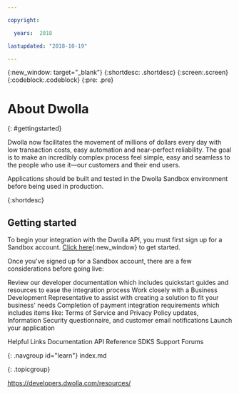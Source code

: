 ```yaml
---

copyright:

  years:  2018

lastupdated: "2018-10-19"

---
```



{:new_window: target="_blank"}
{:shortdesc: .shortdesc}
{:screen:.screen}
{:codeblock:.codeblock}
{:pre: .pre}

# About Dwolla
{: #gettingstarted}

Dwolla now facilitates the movement of millions of dollars every day with low transaction costs, easy automation and near-perfect reliability. The goal is to make an incredibly complex process feel simple, easy and seamless to the people who use it—our customers and their end users.

Applications should be built and tested in the Dwolla Sandbox environment before being used in production.

{:shortdesc}

## Getting started

To begin your integration with the Dwolla API, you must first sign up for a Sandbox account. [Click here](https://developers.dwolla.com/){:new_window} to get started.

Once you've signed up for a Sandbox account, there are a few considerations before going live:

Review our developer documentation which includes quickstart guides and resources to ease the integration process
Work closely with a Business Development Representative to assist with creating a solution to fit your business' needs
Completion of payment integration requirements which includes items like: Terms of Service and Privacy Policy updates, Information Security questionnaire, and customer email notifications
Launch your application

Helpful Links
Documentation
API Reference
SDKS
Support Forums

{: .navgroup id="learn"}
index.md

{: .topicgroup}

https://developers.dwolla.com/resources/

